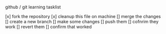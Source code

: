 github / git learning tasklist

[x] fork the repository
[x] cleanup this file on machine
[] merge the changes
[] create a new branch 
[] make some changes
[] push them
[] cofnrim they work
[] revert them
[] confirm that worked


